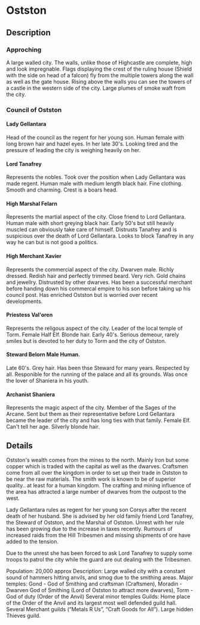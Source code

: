 # Ostston

## Description

### Approching

A large walled city. The walls, unlike those of Highcastle are complete, high and look impregnable. Flags displaying the crest of the ruling house (Shield with the side on head of a falcon) fly from the multiple towers along the wall as well as the gate house. Rising above the walls you can see the towers of a castle in the western side of the city. Large plumes of smoke waft from the city. 

### Council of Ostston

#### Lady Gellantara 
Head of the council as the regent for her young son. Human female with long brown hair and hazel eyes. In her late 30's. Looking tired and the pressure of leading the city is weighing heavily on her.

#### Lord Tanafrey 
Represents the nobles. Took over the position when Lady Gellantara was made regent. Human male with medium length black hair. Fine clothing. Smooth and charming. Crest is a boars head.

#### High Marshal Felarn 
Represents the martial aspect of the city. Close friend to Lord Gellantara. Human male with short greying black hair. Early 50's but still heavily muscled can obviously take care of himself. Distrusts Tanafrey and is suspicious over the death of Lord Gellantara. Looks to block Tanafrey in any way he can but is not good a politics.

#### High Merchant Xavier 
Represents the commercial aspect of the city. Dwarven male. Richly dressed. Redish hair and perfectly trimmed beard. Very rich. Gold chains and jewellry. Distrusted by other dwarves. Has been a successful merchant before handing down his commercal empire to his son before taking up his council post. Has enriched Ostston but is worried over recent developments.

#### Priestess Val'oren 
Represents the religous aspect of the city. Leader of the local temple of Torm. Female Half Elf. Blonde hair. Early 40's. Serious demeour, rarely smiles but is devoted to her duty to Torm and the city of Ostston.

#### Steward Belorn Male Human. 
Late 60's. Grey hair. Has been thse Steward for many years. Respected by all. Responible for the running of the palace and all its grounds. Was once the lover of Shaniera in his youth.

#### Archanist Shaniera 
Represents the magic aspect of the city. Member of the Sages of the Arcane. Sent but them as their representative before Lord Gellantara became the leader of the city and has long ties with that family. Female Elf. Can't tell her age. Silverly blonde hair.

## Details
Ostston's wealth comes from the mines to the north. Mainly Iron but some copper which is traded with the capital as well as the dwarves. Craftsmen come from all over the kingdom in order to set up their trade in Ostston to be near the raw materials. The smith work is known to be of superior quality.. at least for a human kingdom. The crafting and mining influence of the area has attracted a large number of dwarves from the outpost to the west.

Lady Gellantara rules as regent for her young son Corsys after the recent death of her husband. She is advised by her old family friend Lord Tanafrey, the Steward of Ostston, and the Marshal of Ostston. Unrest with her rule has been growing due to the increase in taxes recently. Rumours of increased raids from the Hill Tribesmen and missing shipments of ore have added to the tension.

Due to the unrest she has been forced to ask Lord Tanafrey to supply some troops to patrol the city while the guard are out dealing with the Tribesmen.

Population: 20,000 approx
Description: Large walled city with a constant sound of hammers hitting anvils, and smog due to the smithing areas.
Major temples: Gond - God of Smithing and craftsman (Craftsmen), Moradin - Dwarven God of Smithing (Lord of Ostston to attract more dwarves), Torm - God of duty (Order of the Anvil)
Several minor temples
Guilds: Home place of the Order of the Anvil and its largest most well defended guild hall. Several Merchant guilds (“Metals R Us”, “Craft Goods for All”). Large hidden Thieves guild.
